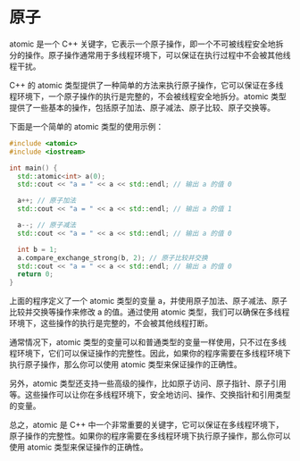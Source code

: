 # 原子

atomic 是一个 C++ 关键字，它表示一个原子操作，即一个不可被线程安全地拆分的操作。原子操作通常用于多线程环境下，可以保证在执行过程中不会被其他线程干扰。

C++ 的 atomic 类型提供了一种简单的方法来执行原子操作，它可以保证在多线程环境下，一个原子操作的执行是完整的，不会被线程安全地拆分。atomic 类型提供了一些基本的操作，包括原子加法、原子减法、原子比较、原子交换等。

下面是一个简单的 atomic 类型的使用示例：

```cpp
#include <atomic>
#include <iostream>

int main() {
  std::atomic<int> a(0);
  std::cout << "a = " << a << std::endl; // 输出 a 的值 0

  a++; // 原子加法
  std::cout << "a = " << a << std::endl; // 输出 a 的值 1

  a--; // 原子减法
  std::cout << "a = " << a << std::endl; // 输出 a 的值 0

  int b = 1;
  a.compare_exchange_strong(b, 2); // 原子比较并交换
  std::cout << "a = " << a << std::endl; // 输出 a 的值 0
  return 0;
}
```

上面的程序定义了一个 atomic 类型的变量 a，并使用原子加法、原子减法、原子比较并交换等操作来修改 a 的值。通过使用 atomic 类型，我们可以确保在多线程环境下，这些操作的执行是完整的，不会被其他线程打断。

通常情况下，atomic 类型的变量可以和普通类型的变量一样使用，只不过在多线程环境下，它们可以保证操作的完整性。因此，如果你的程序需要在多线程环境下执行原子操作，那么你可以使用 atomic 类型来保证操作的正确性。

另外，atomic 类型还支持一些高级的操作，比如原子访问、原子指针、原子引用等。这些操作可以让你在多线程环境下，安全地访问、操作、交换指针和引用类型的变量。

总之，atomic 是 C++ 中一个非常重要的关键字，它可以保证在多线程环境下，原子操作的完整性。如果你的程序需要在多线程环境下执行原子操作，那么你可以使用 atomic 类型来保证操作的正确性。
